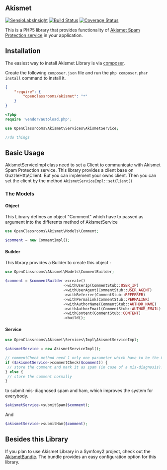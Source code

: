 Akismet
-------
[![SensioLabsInsight](https://insight.sensiolabs.com/projects/dbe229b7-2d94-4b89-ae1b-94acb80ee91d/mini.png)](https://insight.sensiolabs.com/projects/dbe229b7-2d94-4b89-ae1b-94acb80ee91d)
[![Build Status](https://travis-ci.org/OpenClassrooms/Akismet.svg)](https://travis-ci.org/OpenClassrooms/Akismet)
[![Coverage Status](https://coveralls.io/repos/OpenClassrooms/Akismet/badge.svg?branch=master)](https://coveralls.io/r/OpenClassrooms/Akismet?branch=master)

This is a PHP5 library that provides functionality of [Akismet Spam Protection service](https://akismet.com/) in your application.

## Installation
The easiest way to install Akismet Library is via [composer](http://getcomposer.org/).

Create the following `composer.json` file and run the `php composer.phar install` command to install it.

```json
{
    "require": {
        "openclassrooms/akismet": "*"
    }
}
```
```php
<?php
require 'vendor/autoload.php';

use OpenClassrooms\Akismet\Services\AkismetService;

//do things
```
<a name="install-nocomposer"/>

## Basic Usage
AkismetServiceImpl class need to set a Client to communicate with Akismet Spam Protection service. This library provides a client base on GuzzleHttp\Client. But you can implement your owns client. Then you can set the client by the method ```AkismetServiceImpl::setClient()```

### The Models
#### Object
This Library defines an object "Comment" which have to passed as argument into the differents method of AkismetService
```php
use OpenClassrooms\Akismet\Models\Comment;

$comment = new CommentImpl();
```
#### Builder
This library provides a Builder to create this object : 
```php
use OpenClassrooms\Akismet\Models\CommentBuilder;

$comment = $commentBuilder->create()
                          ->withUserIp(CommentStub::USER_IP)
                          ->withUserAgent(CommentStub::USER_AGENT)
                          ->withReferrer(CommentStub::REFERRER)
                          ->withPermalink(CommentStub::PERMALINK)
                          ->withAuthorName(CommentStub::AUTHOR_NAME)
                          ->withAuthorEmail(CommentStub::AUTHOR_EMAIL)
                          ->withContent(CommentStub::CONTENT)
                          ->build();
```
#### Service
```php
use OpenClassrooms\Akismet\Services\Impl\AkismetServiceImpl;

$akismetService = new AkismetServiceImpl();

// commentCheck method need 1 only one parameter which have to be the Object Comment to check
if ($akismetService->commentCheck($comment)) {
 // store the comment and mark it as spam (in case of a mis-diagnosis).
} else {
 // store the comment normally
}
```
to submit mis-diagnosed spam and ham, which improves the system for everybody.
```php
$akismetService->submitSpam($comment);
```
And
```php
$akismetService->submitHam($comment);
```

## Besides this Library
If you plan to use Akismet Library in a Symfony2 project, check out the [AkismetBundle](https://github.com/OpenClassrooms/AkismetBundle). The bundle provides an easy configuration option for this library.
